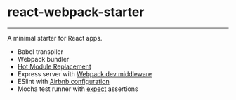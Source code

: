 # react-webpack-starter
---
A minimal starter for React apps.

- Babel transpiler
- Webpack bundler
- [Hot Module Replacement](https://github.com/gaearon/react-transform-hmr)
- Express server with [Webpack dev middleware](https://github.com/webpack/webpack-dev-middleware)
- ESlint with [Airbnb configuration](https://github.com/airbnb/javascript/tree/master/packages/eslint-config-airbnb)
- Mocha test runner with [expect](https://github.com/mjackson/expect) assertions